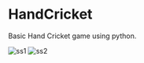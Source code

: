 # HandCricket
Basic Hand Cricket game using python.
 

![ss1](https://user-images.githubusercontent.com/29770201/31556468-d1fbdd1c-b062-11e7-8d07-fcf3bcc7bc1c.jpg)
![ss2](https://user-images.githubusercontent.com/29770201/31556467-d1cf272c-b062-11e7-91b4-a0fe61efbb31.jpg)

